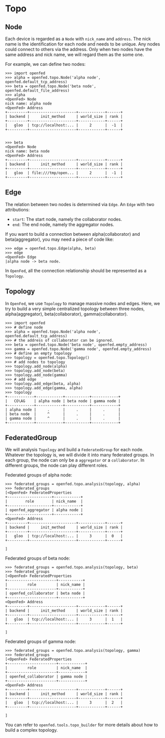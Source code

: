 # Topo

## Node

Each device is regarded as a `Node` with `nick_name` and `address`. The nick name is the identification for each node and needs to be unique. Any nodes could connect to others via the address. Only when two nodes have the same address and nick name, we will regard them as the some one.

For example, we can define two nodes:

```shell
>>> import openfed
>>> alpha = openfed.topo.Node('alpha node', openfed.default_tcp_address)
>>> beta = openfed.topo.Node('beta node', openfed.default_file_address)
>>> alpha
<OpenFed> Node
nick name: alpha node
<OpenFed> Address
+---------+---------------------+------------+------+
| backend |     init_method     | world_size | rank |
+---------+---------------------+------------+------+
|   gloo  | tcp://localhost:... |     2      |  -1  |
+---------+---------------------+------------+------+


>>> beta
<OpenFed> Node
nick name: beta node
<OpenFed> Address
+---------+---------------------+------------+------+
| backend |     init_method     | world_size | rank |
+---------+---------------------+------------+------+
|   gloo  | file:///tmp/open... |     2      |  -1  |
+---------+---------------------+------------+------+
```

## Edge

The relation between two nodes is determined via `Edge`. An `Edge` with two attributions:

- `start`: The start node, namely the collaborator nodes.
- `end`: The end node, namely the aggregator nodes.

If you want to build a connection between alpha(collaborator) and beta(aggregator), you may need a piece of code like:

```shell
>>> edge = openfed.topo.Edge(alpha, beta)
>>> edge
<OpenFed> Edge
|alpha node -> beta node.
```

In `OpenFed`, all the connection relationship should be represented as a `Topology`.

## Topology

In `OpenFed`, we use `Topology` to manage massive nodes and edges. Here, we try to build a very simple centralized topology between three nodes, alpha(aggregator), beta(collaborator), gamma(collaborator).

```shell
>>> import openfed
>>> # define node
>>> alpha = openfed.topo.Node('alpha node', openfed.default_tcp_address)
>>> # the address of collaborator can be ignored.
>>> beta = openfed.topo.Node('beta node', openfed.empty_address)
>>> gamma = openfed.topo.Node('gamma node', openfed.empty_address)
>>> # define an empty topology
>>> topology = openfed.topo.Topology()
>>> # add nodes to topology
>>> topology.add_node(alpha)
>>> topology.add_node(beta)
>>> topology.add_node(gamma)
>>> # add edge
>>> topology.add_edge(beta, alpha)
>>> topology.add_edge(gamma, alpha)
>>> topology
+------------+------------+-----------+------------+
|   CO\AG    | alpha node | beta node | gamma node |
+------------+------------+-----------+------------+
| alpha node |     .      |     .     |     .      |
| beta node  |     ^      |     .     |     .      |
| gamma node |     ^      |     .     |     .      |
+------------+------------+-----------+------------+
```

## FederatedGroup

We will analysis `Topology` and build a `FederatedGroup` for each node. Whatever the topology is, we will divide it into many federated groups. In each group, the node can only be a `aggregator` or a `collaborator`. In different groups, the node can play different roles.

Federated groups of alpha node:

```shell
>>> federated_groups = openfed.topo.analysis(topology, alpha)
>>> federated_groups
[<OpenFed> FederatedProperties
+--------------------+------------+
|        role        | nick_name  |
+--------------------+------------+
| openfed_aggregator | alpha node |
+--------------------+------------+
<OpenFed> Address
+---------+---------------------+------------+------+
| backend |     init_method     | world_size | rank |
+---------+---------------------+------------+------+
|   gloo  | tcp://localhost:... |     3      |  0   |
+---------+---------------------+------------+------+

]
```

Federated groups of beta node:

```shell
>>> federated_groups = openfed.topo.analysis(topology, beta)
>>> federated_groups
[<OpenFed> FederatedProperties
+----------------------+-----------+
|         role         | nick_name |
+----------------------+-----------+
| openfed_collaborator | beta node |
+----------------------+-----------+
<OpenFed> Address
+---------+---------------------+------------+------+
| backend |     init_method     | world_size | rank |
+---------+---------------------+------------+------+
|   gloo  | tcp://localhost:... |     3      |  1   |
+---------+---------------------+------------+------+

]
```

Federated groups of gamma node:

```shell
>>> federated_groups = openfed.topo.analysis(topology, gamma)
>>> federated_groups
[<OpenFed> FederatedProperties
+----------------------+------------+
|         role         | nick_name  |
+----------------------+------------+
| openfed_collaborator | gamma node |
+----------------------+------------+
<OpenFed> Address
+---------+---------------------+------------+------+
| backend |     init_method     | world_size | rank |
+---------+---------------------+------------+------+
|   gloo  | tcp://localhost:... |     3      |  2   |
+---------+---------------------+------------+------+

]
```

You can refer to `openfed.tools.topo_builder` for more details about how to build a complex topology.
